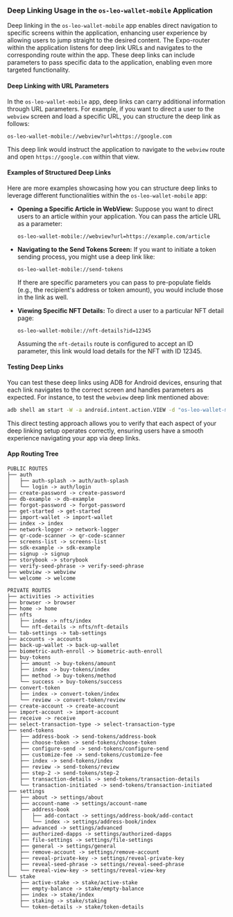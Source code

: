 ### Deep Linking Usage in the `os-leo-wallet-mobile` Application

Deep linking in the `os-leo-wallet-mobile` app enables direct navigation to specific screens within the application, enhancing user experience by allowing users to jump straight to the desired content. The Expo-router within the application listens for deep link URLs and navigates to the corresponding route within the app. These deep links can include parameters to pass specific data to the application, enabling even more targeted functionality.

#### Deep Linking with URL Parameters

In the `os-leo-wallet-mobile` app, deep links can carry additional information through URL parameters. For example, if you want to direct a user to the `webview` screen and load a specific URL, you can structure the deep link as follows:

```
os-leo-wallet-mobile://webview?url=https://google.com
```

This deep link would instruct the application to navigate to the `webview` route and open `https://google.com` within that view.

#### Examples of Structured Deep Links

Here are more examples showcasing how you can structure deep links to leverage different functionalities within the `os-leo-wallet-mobile` app:

- **Opening a Specific Article in WebView:** Suppose you want to direct users to an article within your application. You can pass the article URL as a parameter:

  ```
  os-leo-wallet-mobile://webview?url=https://example.com/article
  ```

- **Navigating to the Send Tokens Screen:** If you want to initiate a token sending process, you might use a deep link like:

  ```
  os-leo-wallet-mobile://send-tokens
  ```

  If there are specific parameters you can pass to pre-populate fields (e.g., the recipient's address or token amount), you would include those in the link as well.

- **Viewing Specific NFT Details:** To direct a user to a particular NFT detail page:

  ```
  os-leo-wallet-mobile://nft-details?id=12345
  ```

  Assuming the `nft-details` route is configured to accept an ID parameter, this link would load details for the NFT with ID 12345.

#### Testing Deep Links

You can test these deep links using ADB for Android devices, ensuring that each link navigates to the correct screen and handles parameters as expected. For instance, to test the `webview` deep link mentioned above:

```bash
adb shell am start -W -a android.intent.action.VIEW -d "os-leo-wallet-mobile://webview?url=https://google.com" com.demoxlabs.leowallet.dev
```

This direct testing approach allows you to verify that each aspect of your deep linking setup operates correctly, ensuring users have a smooth experience navigating your app via deep links.


#### App Routing Tree


```
PUBLIC ROUTES
├── auth
│   ├── auth-splash -> auth/auth-splash
│   └── login -> auth/login
├── create-password -> create-password
├── db-example -> db-example
├── forgot-password -> forgot-password
├── get-started -> get-started
├── import-wallet -> import-wallet
├── index -> index
├── network-logger -> network-logger
├── qr-code-scanner -> qr-code-scanner
├── screens-list -> screens-list
├── sdk-example -> sdk-example
├── signup -> signup
├── storybook -> storybook
├── verify-seed-phrase -> verify-seed-phrase
├── webview -> webview
└── welcome -> welcome

PRIVATE ROUTES
├── activities -> activities
├── browser -> browser
├── home -> home
├── nfts
│   ├── index -> nfts/index
│   └── nft-details -> nfts/nft-details
└── tab-settings -> tab-settings
├── accounts -> accounts
├── back-up-wallet -> back-up-wallet
├── biometric-auth-enroll -> biometric-auth-enroll
├── buy-tokens
│   ├── amount -> buy-tokens/amount
│   ├── index -> buy-tokens/index
│   ├── method -> buy-tokens/method
│   └── success -> buy-tokens/success
├── convert-token
│   ├── index -> convert-token/index
│   └── review -> convert-token/review
├── create-account -> create-account
├── import-account -> import-account
├── receive -> receive
├── select-transaction-type -> select-transaction-type
├── send-tokens
│   ├── address-book -> send-tokens/address-book
│   ├── choose-token -> send-tokens/choose-token
│   ├── configure-send -> send-tokens/configure-send
│   ├── customize-fee -> send-tokens/customize-fee
│   ├── index -> send-tokens/index
│   ├── review -> send-tokens/review
│   ├── step-2 -> send-tokens/step-2
│   ├── transaction-details -> send-tokens/transaction-details
│   └── transaction-initiated -> send-tokens/transaction-initiated
├── settings
│   ├── about -> settings/about
│   ├── account-name -> settings/account-name
│   ├── address-book
│   │   ├── add-contact -> settings/address-book/add-contact
│   │   └── index -> settings/address-book/index
│   ├── advanced -> settings/advanced
│   ├── authorized-dapps -> settings/authorized-dapps
│   ├── file-settings -> settings/file-settings
│   ├── general -> settings/general
│   ├── remove-account -> settings/remove-account
│   ├── reveal-private-key -> settings/reveal-private-key
│   ├── reveal-seed-phrase -> settings/reveal-seed-phrase
│   └── reveal-view-key -> settings/reveal-view-key
└── stake
    ├── active-stake -> stake/active-stake
    ├── empty-balance -> stake/empty-balance
    ├── index -> stake/index
    ├── staking -> stake/staking
    └── token-details -> stake/token-details
```